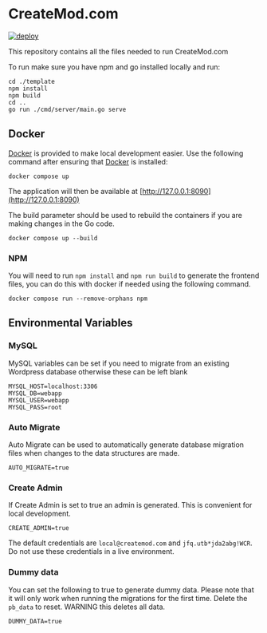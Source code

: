# CreateMod.com
[![deploy](https://github.com/uberswe/createmod.com/actions/workflows/deploy.yml/badge.svg)](https://github.com/uberswe/createmod.com/actions/workflows/deploy.yml)

This repository contains all the files needed to run CreateMod.com

To run make sure you have npm and go installed locally and run:
```
cd ./template
npm install
npm build
cd ..
go run ./cmd/server/main.go serve
```

## Docker

[Docker](https://www.docker.com/) is provided to make local development easier. Use the following command after ensuring that [Docker](https://www.docker.com/) is installed:

```
docker compose up
```

The application will then be available at [http://127.0.0.1:8090](http://127.0.0.1:8090)

The build parameter should be used to rebuild the containers if you are making changes in the Go code.

```
docker compose up --build
```

### NPM

You will need to run `npm install` and `npm run build` to generate the frontend files, you can do this with docker if needed using the following command.

```
docker compose run --remove-orphans npm
```

## Environmental Variables

### MySQL

MySQL variables can be set if you need to migrate from an existing Wordpress database otherwise these can be left blank

```
MYSQL_HOST=localhost:3306
MYSQL_DB=webapp
MYSQL_USER=webapp
MYSQL_PASS=root
```

### Auto Migrate

Auto Migrate can be used to automatically generate database migration files when changes to the data structures are made.

```
AUTO_MIGRATE=true
```

### Create Admin

If Create Admin is set to true an admin is generated. This is convenient for local development.

```
CREATE_ADMIN=true
```

The default credentials are `local@createmod.com` and `jfq.utb*jda2abg!WCR`. Do not use these credentials in a live environment.

### Dummy data

You can set the following to true to generate dummy data. Please note that it will only work when running the migrations for the first time. Delete the `pb_data` to reset. WARNING this deletes all data.

```
DUMMY_DATA=true
```